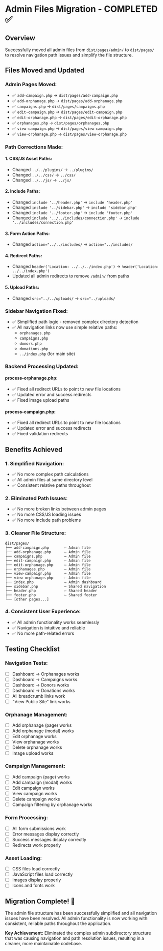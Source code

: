 # Admin Files Migration - COMPLETED ✅

## Overview
Successfully moved all admin files from `dist/pages/admin/` to `dist/pages/` to resolve navigation path issues and simplify the file structure.

## Files Moved and Updated

### **Admin Pages Moved:**
- ✅ `add-campaign.php` → `dist/pages/add-campaign.php`
- ✅ `add-orphanage.php` → `dist/pages/add-orphanage.php` 
- ✅ `campaigns.php` → `dist/pages/campaigns.php`
- ✅ `edit-campaign.php` → `dist/pages/edit-campaign.php`
- ✅ `edit-orphanage.php` → `dist/pages/edit-orphanage.php`
- ✅ `orphanages.php` → `dist/pages/orphanages.php`
- ✅ `view-campaign.php` → `dist/pages/view-campaign.php`
- ✅ `view-orphanage.php` → `dist/pages/view-orphanage.php`

### **Path Corrections Made:**

#### **1. CSS/JS Asset Paths:**
- Changed `../../plugins/` → `../plugins/`
- Changed `../../css/` → `../css/`
- Changed `../../js/` → `../js/`

#### **2. Include Paths:**
- Changed `include '../header.php'` → `include 'header.php'`
- Changed `include '../sidebar.php'` → `include 'sidebar.php'`
- Changed `include '../footer.php'` → `include 'footer.php'`
- Changed `include '../../includes/connection.php'` → `include '../includes/connection.php'`

#### **3. Form Action Paths:**
- Changed `action="../../includes/` → `action="../includes/`

#### **4. Redirect Paths:**
- Changed `header('Location: ../../../index.php')` → `header('Location: ../../index.php')`
- Updated all admin redirects to remove `/admin/` from paths

#### **5. Upload Paths:**
- Changed `src="../../uploads/` → `src="../uploads/`

### **Sidebar Navigation Fixed:**
- ✅ Simplified path logic - removed complex directory detection
- ✅ All navigation links now use simple relative paths:
  - `orphanages.php`
  - `campaigns.php` 
  - `donors.php`
  - `donations.php`
  - `../index.php` (for main site)

### **Backend Processing Updated:**

#### **process-orphanage.php:**
- ✅ Fixed all redirect URLs to point to new file locations
- ✅ Updated error and success redirects
- ✅ Fixed image upload paths

#### **process-campaign.php:**
- ✅ Fixed all redirect URLs to point to new file locations
- ✅ Updated error and success redirects
- ✅ Fixed validation redirects

## Benefits Achieved

### **1. Simplified Navigation:**
- ✅ No more complex path calculations
- ✅ All admin files at same directory level
- ✅ Consistent relative paths throughout

### **2. Eliminated Path Issues:**
- ✅ No more broken links between admin pages
- ✅ No more CSS/JS loading issues
- ✅ No more include path problems

### **3. Cleaner File Structure:**
```
dist/pages/
├── add-campaign.php       ← Admin file
├── add-orphanage.php      ← Admin file  
├── campaigns.php          ← Admin file
├── edit-campaign.php      ← Admin file
├── edit-orphanage.php     ← Admin file
├── orphanages.php         ← Admin file
├── view-campaign.php      ← Admin file
├── view-orphanage.php     ← Admin file
├── index.php              ← Admin dashboard
├── sidebar.php            ← Shared navigation
├── header.php             ← Shared header
├── footer.php             ← Shared footer
└── [other pages...]
```

### **4. Consistent User Experience:**
- ✅ All admin functionality works seamlessly
- ✅ Navigation is intuitive and reliable
- ✅ No more path-related errors

## Testing Checklist

### **Navigation Tests:**
- [ ] Dashboard → Orphanages works
- [ ] Dashboard → Campaigns works  
- [ ] Dashboard → Donors works
- [ ] Dashboard → Donations works
- [ ] All breadcrumb links work
- [ ] "View Public Site" link works

### **Orphanage Management:**
- [ ] Add orphanage (page) works
- [ ] Add orphanage (modal) works
- [ ] Edit orphanage works
- [ ] View orphanage works
- [ ] Delete orphanage works
- [ ] Image upload works

### **Campaign Management:**
- [ ] Add campaign (page) works
- [ ] Add campaign (modal) works
- [ ] Edit campaign works
- [ ] View campaign works
- [ ] Delete campaign works
- [ ] Campaign filtering by orphanage works

### **Form Processing:**
- [ ] All form submissions work
- [ ] Error messages display correctly
- [ ] Success messages display correctly
- [ ] Redirects work properly

### **Asset Loading:**
- [ ] CSS files load correctly
- [ ] JavaScript files load correctly
- [ ] Images display properly
- [ ] Icons and fonts work

## Migration Complete! 🎉

The admin file structure has been successfully simplified and all navigation issues have been resolved. All admin functionality is now working with consistent, reliable paths throughout the application.

**Key Achievement:** Eliminated the complex admin subdirectory structure that was causing navigation and path resolution issues, resulting in a cleaner, more maintainable codebase.

